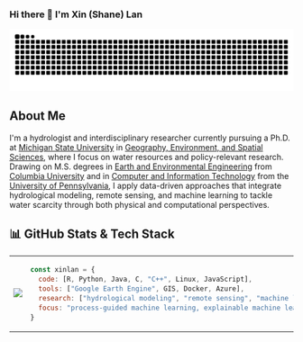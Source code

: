 ### Hi there 👋 I'm Xin (Shane) Lan

<picture>
  <source media="(prefers-color-scheme: dark)" srcset="https://raw.githubusercontent.com/xinlan-technology/xinlan-technology/output/github-snake-dark.svg">
  <source media="(prefers-color-scheme: light)" srcset="https://raw.githubusercontent.com/xinlan-technology/xinlan-technology/output/github-snake.svg">
  <img alt="github contribution grid snake animation" src="https://raw.githubusercontent.com/xinlan-technology/xinlan-technology/output/github-snake.svg">
</picture>

## About Me

I'm a hydrologist and interdisciplinary researcher currently pursuing a Ph.D. at [Michigan State University](https://msu.edu) in [Geography, Environment, and Spatial Sciences](https://geo.msu.edu), where I focus on water resources and policy-relevant research. Drawing on M.S. degrees in [Earth and Environmental Engineering](https://eee.columbia.edu) from [Columbia University](https://www.columbia.edu) and in [Computer and Information Technology](https://online.seas.upenn.edu/) from the [University of Pennsylvania](https://www.upenn.edu), I apply data-driven approaches that integrate hydrological modeling, remote sensing, and machine learning to tackle water scarcity through both physical and computational perspectives.

## 📊 GitHub Stats & Tech Stack

<div align="center">
<table>
<tr>
<td width="60%">

<img src="https://github-readme-stats-sigma-five.vercel.app/api?username=xinlan-technology&show_icons=true" />

</td>
<td width="40%">

```javascript
const xinlan = {
  code: [R, Python, Java, C, "C++", Linux, JavaScript],
  tools: ["Google Earth Engine", GIS, Docker, Azure],
  research: ["hydrological modeling", "remote sensing", "machine learning"],
  focus: "process-guided machine learning, explainable machine learning"
}
```

</td>
</tr>
</table>
</div>

</td>
</tr>
</table>
</div>

